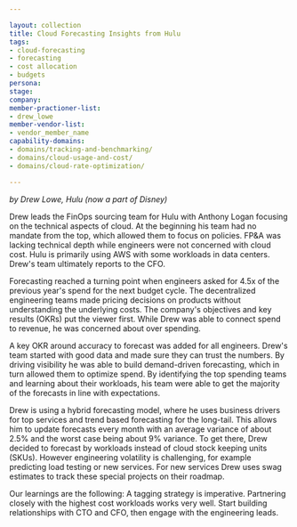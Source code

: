 ```yaml
---

layout: collection
title: Cloud Forecasting Insights from Hulu
tags:
- cloud-forecasting
- forecasting
- cost allocation
- budgets
persona:
stage:
company:
member-practioner-list:
- drew_lowe
member-vendor-list:
- vendor_member_name
capability-domains:
- domains/tracking-and-benchmarking/
- domains/cloud-usage-and-cost/
- domains/cloud-rate-optimization/

---
```

*by Drew Lowe, Hulu (now a part of Disney)*

Drew leads the FinOps sourcing team for Hulu with Anthony Logan focusing on the technical aspects of cloud. At the beginning his team had no mandate from the top, which allowed them to focus on policies. FP&A was lacking technical depth while engineers were not concerned with cloud cost. Hulu is primarily using AWS with some workloads in data centers. Drew's team ultimately reports to the CFO.

Forecasting reached a turning point when engineers asked for 4.5x of the previous year's spend for the next budget cycle. The decentralized engineering teams made pricing decisions on products without understanding the underlying costs. The company's objectives and key results (OKRs) put the viewer first. While Drew was able to connect spend to revenue, he was concerned about over spending.

A key OKR around accuracy to forecast was added for all engineers. Drew's team started with good data and made sure they can trust the numbers. By driving visibility he was able to build demand-driven forecasting, which in turn allowed them to optimize spend. By identifying the top spending teams and learning about their workloads, his team were able to get the majority of the forecasts in line with expectations.

Drew is using a hybrid forecasting model, where he uses business drivers for top services and trend based forecasting for the long-tail. This allows him to update forecasts every month with an average variance of about 2.5% and the worst case being about 9% variance. To get there,  Drew decided to forecast by workloads instead of cloud stock keeping units (SKUs). However engineering volatility is challenging, for example predicting load testing or new services. For new services Drew uses swag estimates to track these special projects on their roadmap.

Our learnings are the following: A tagging strategy is imperative. Partnering closely with the highest cost workloads works very well. Start building relationships with CTO and CFO, then engage with the engineering leads.
